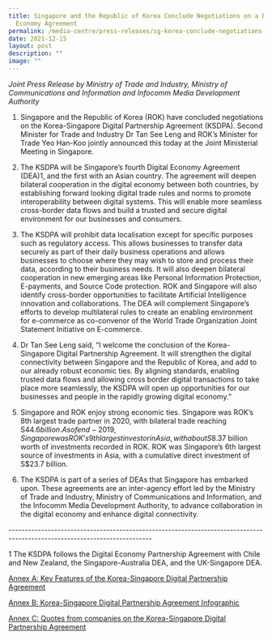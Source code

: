 ```yaml
---
title: Singapore and the Republic of Korea Conclude Negotiations on a Digital
  Economy Agreement
permalink: /media-centre/press-releases/sg-korea-conclude-negotiations-on-digital-economy-agreement/
date: 2021-12-15
layout: post
description: ""
image: ""
---
```

_Joint Press Release by Ministry of Trade and Industry, Ministry of Communications and Information and Infocomm Media Development Authority_

1. Singapore and the Republic of Korea (ROK) have concluded negotiations on the Korea-Singapore Digital Partnership Agreement (KSDPA). Second Minister for Trade and Industry Dr Tan See Leng and ROK’s Minister for Trade Yeo Han-Koo jointly announced this today at the Joint Ministerial Meeting in Singapore.  
  
2. The KSDPA will be Singapore’s fourth Digital Economy Agreement (DEA)1, and the first with an Asian country. The agreement will deepen bilateral cooperation in the digital economy between both countries, by establishing forward looking digital trade rules and norms to promote interoperability between digital systems. This will enable more seamless cross-border data flows and build a trusted and secure digital environment for our businesses and consumers.  
  
3. The KSDPA will prohibit data localisation except for specific purposes such as regulatory access. This allows businesses to transfer data securely as part of their daily business operations and allows businesses to choose where they may wish to store and process their data, according to their business needs. It will also deepen bilateral cooperation in new emerging areas like Personal Information Protection, E-payments, and Source Code protection. ROK and Singapore will also identify cross-border opportunities to facilitate Artificial Intelligence innovation and collaborations. The DEA will complement Singapore’s efforts to develop multilateral rules to create an enabling environment for e-commerce as co-convenor of the World Trade Organization Joint Statement Initiative on E-commerce.  
  
4. Dr Tan See Leng said, “I welcome the conclusion of the Korea- Singapore Digital Partnership Agreement. It will strengthen the digital connectivity between Singapore and the Republic of Korea, and add to our already robust economic ties. By aligning standards, enabling trusted data flows and allowing cross border digital transactions to take place more seamlessly, the KSDPA will open up opportunities for our businesses and people in the rapidly growing digital economy.”  
  
5. Singapore and ROK enjoy strong economic ties. Singapore was ROK’s 8th largest trade partner in 2020, with bilateral trade reaching S$44.6 billion. As of end-2019, Singapore was ROK’s 9th largest investor in Asia, with about S$8.37 billion worth of investments recorded in ROK. ROK was Singapore’s 6th largest source of investments in Asia, with a cumulative direct investment of S$23.7 billion.  
  
6. The KSDPA is part of a series of DEAs that Singapore has embarked upon. These agreements are an inter-agency effort led by the Ministry of Trade and Industry, Ministry of Communications and Information, and the Infocomm Media Development Authority, to advance collaboration in the digital economy and enhance digital connectivity.  
  
\--------------------------------------------------------------------------------------------------------------------------

1 The KSDPA follows the Digital Economy Partnership Agreement with Chile and New Zealand, the Singapore-Australia DEA, and the UK-Singapore DEA.

[Annex A: Key Features of the Korea-Singapore Digital Partnership Agreement]()

[Annex B: Korea-Singapore Digital Partnership Agreement Infographic]()

[Annex C: Quotes from companies on the Korea-Singapore Digital Partnership Agreement]()
